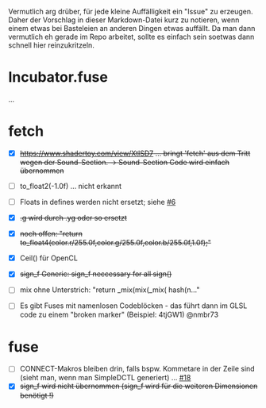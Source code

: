 Vermutlich arg drüber, für jede kleine Auffälligkeit ein "Issue" zu erzeugen. Daher der Vorschlag in dieser Markdown-Datei kurz zu notieren, wenn einem etwas bei Basteleien an anderen Dingen etwas auffällt. Da man dann vermutlich eh gerade im Repo arbeitet, sollte es einfach sein soetwas dann schnell hier reinzukritzeln.

# Incubator.fuse

...

# fetch

- [x] <del>https://www.shadertoy.com/view/XtlSD7 ... bringt 'fetch' aus dem Tritt wegen der Sound-Section. -> Sound-Section Code wird einfach übernommen
- [ ] to_float2(-1.0f) ... nicht erkannt
- [ ] Floats in defines werden nicht ersetzt; siehe [#6](https://github.com/nmbr73/Fetch-n-Fuse/issues/6)
- [x] <del>.g wird durch .yg oder so ersetzt</del>
- [x] <del>noch offen: "return to_float4(color.r/255.0f,color.g/255.0f,color.b/255.0f,1.0f);"
- [x] Ceil() für OpenCL
- [x] <del>sign_f Generic: sign_f neccessary for all sign()
- [ ] mix ohne Unterstrich:  "return _mix(mix(_mix( hash(n..."
- [ ] Es gibt Fuses mit namenlosen Codeblöcken - das führt dann im GLSL code zu einem "broken marker" (Beispiel: 4tjGW1) @nmbr73


# fuse

- [ ] CONNECT-Makros bleiben drin, falls bspw. Kommetare in der Zeile sind (sieht man, wenn man SimpleDCTL generiert) ... [#18](https://github.com/nmbr73/Fetch-n-Fuse/issues/18)
- [x] <del>sign_f wird nicht übernommen (sign_f wird für die weiteren Dimensionen benötigt !)